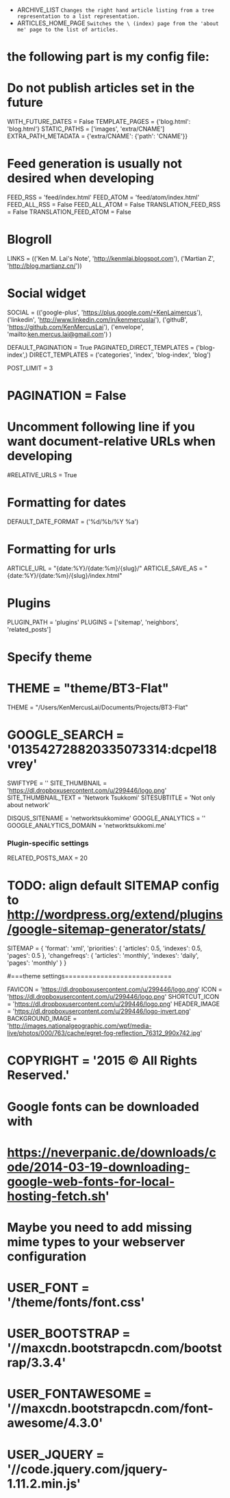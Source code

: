 * ARCHIVE_LIST `Changes the right hand article listing from a tree representation
to a list representation.`
* ARTICLES_HOME_PAGE `Switches the \ (index) page from the 'about me' page to
the list of articles.`

the following part is my config file:
==========

# Do not publish articles set in the future
WITH_FUTURE_DATES = False
TEMPLATE_PAGES = {'blog.html': 'blog.html'}
STATIC_PATHS = ['images', 'extra/CNAME']
EXTRA_PATH_METADATA = {'extra/CNAME': {'path': 'CNAME'}}

# Feed generation is usually not desired when developing
FEED_RSS = 'feed/index.html'
FEED_ATOM = 'feed/atom/index.html'
FEED_ALL_RSS = False
FEED_ALL_ATOM = False
TRANSLATION_FEED_RSS = False
TRANSLATION_FEED_ATOM = False

# Blogroll
LINKS = (('Ken M. Lai\'s Note', 'http://kenmlai.blogspot.com'),
         ('Martian Z', 'http://blog.martianz.cn/'))

# Social widget
SOCIAL = (('google-plus', 'https://plus.google.com/+KenLaimercus'),
          ('linkedin', 'http://www.linkedin.com/in/kenmercuslai'),
          ('githuB', 'https://github.com/KenMercusLai'),
          ('envelope', 'mailto:ken.mercus.lai@gmail.com')
          )


DEFAULT_PAGINATION = True
PAGINATED_DIRECT_TEMPLATES = ('blog-index',)
DIRECT_TEMPLATES = ('categories', 'index', 'blog-index', 'blog')

POST_LIMIT = 3

# PAGINATION = False

# Uncomment following line if you want document-relative URLs when developing
#RELATIVE_URLS = True

# Formatting for dates

DEFAULT_DATE_FORMAT = ('%d/%b/%Y %a')

# Formatting for urls

ARTICLE_URL = "{date:%Y}/{date:%m}/{slug}/"
ARTICLE_SAVE_AS = "{date:%Y}/{date:%m}/{slug}/index.html"

# Plugins

PLUGIN_PATH = 'plugins'
PLUGINS = ['sitemap', 'neighbors', 'related_posts']


# Specify theme

# THEME = "theme/BT3-Flat"
THEME = "/Users/KenMercusLai/Documents/Projects/BT3-Flat"
# GOOGLE_SEARCH = '013542728820335073314:dcpel18vrey'
SWIFTYPE = ''
SITE_THUMBNAIL = 'https://dl.dropboxusercontent.com/u/299446/logo.png'
SITE_THUMBNAIL_TEXT = 'Network Tsukkomi'
SITESUBTITLE = 'Not only about network'

DISQUS_SITENAME = 'networktsukkomime'
GOOGLE_ANALYTICS = ''
GOOGLE_ANALYTICS_DOMAIN = 'networktsukkomi.me'

### Plugin-specific settings

RELATED_POSTS_MAX = 20

# TODO: align default SITEMAP config to http://wordpress.org/extend/plugins/google-sitemap-generator/stats/
SITEMAP = {
    'format': 'xml',
    'priorities': {
        'articles': 0.5,
        'indexes': 0.5,
        'pages': 0.5
    },
    'changefreqs': {
        'articles': 'monthly',
        'indexes': 'daily',
        'pages': 'monthly'
    }
}


#===theme settings===========================

FAVICON = 'https://dl.dropboxusercontent.com/u/299446/logo.png'
ICON = 'https://dl.dropboxusercontent.com/u/299446/logo.png'
SHORTCUT_ICON = 'https://dl.dropboxusercontent.com/u/299446/logo.png'
HEADER_IMAGE = 'https://dl.dropboxusercontent.com/u/299446/logo-invert.png'
BACKGROUND_IMAGE = 'http://images.nationalgeographic.com/wpf/media-live/photos/000/763/cache/egret-fog-reflection_76312_990x742.jpg'
# COPYRIGHT = '2015 &copy; All Rights Reserved.'
# Google fonts can be downloaded with
# https://neverpanic.de/downloads/code/2014-03-19-downloading-google-web-fonts-for-local-hosting-fetch.sh'
# Maybe you need to add missing mime types to your webserver configuration
# USER_FONT = '/theme/fonts/font.css'
# USER_BOOTSTRAP = '//maxcdn.bootstrapcdn.com/bootstrap/3.3.4'
# USER_FONTAWESOME = '//maxcdn.bootstrapcdn.com/font-awesome/4.3.0'
# USER_JQUERY = '//code.jquery.com/jquery-1.11.2.min.js'


